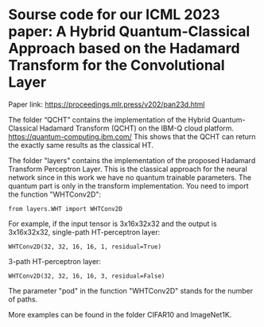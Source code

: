 # Sourse code for our ICML 2023 paper: A Hybrid Quantum-Classical Approach based on the Hadamard Transform for the Convolutional Layer
Paper link: https://proceedings.mlr.press/v202/pan23d.html

The folder “QCHT” contains the implementation of the Hybrid Quantum-Classical Hadamard Transform (QCHT) on the IBM-Q cloud platform.
https://quantum-computing.ibm.com/
This shows that the QCHT can return the exactly same results as the classical HT.

The folder "layers" contains the implementation of the proposed Hadamard Transform Perceptron Layer. This is the classical approach for the neural network since in this work we have no quantum trainable parameters. The quantum part is only in the transform implementation.
You need to import the function "WHTConv2D":

    from layers.WHT import WHTConv2D
For example, if the input tensor is 3x16x32x32 and the output is 3x16x32x32, 
single-path HT-perceptron layer: 

    WHTConv2D(32, 32, 16, 16, 1, residual=True)
3-path HT-perceptron layer: 

    WHTConv2D(32, 32, 16, 16, 3, residual=False)
The parameter "pod" in the function "WHTConv2D" stands for the number of paths.

More examples can be found in the folder CIFAR10 and ImageNet1K.
